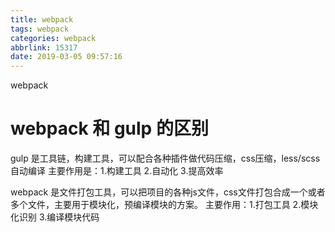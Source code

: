 ```yaml
---
title: webpack
tags: webpack
categories: webpack
abbrlink: 15317
date: 2019-03-05 09:57:16
---
```

webpack

<!-- more -->

# webpack 和 gulp 的区别

gulp 是工具链，构建工具，可以配合各种插件做代码压缩，css压缩，less/scss自动编译
主要作用是：1.构建工具 2.自动化 3.提高效率

webpack 是文件打包工具，可以把项目的各种js文件，css文件打包合成一个或者多个文件，主要用于模块化，预编译模块的方案。
主要作用：1.打包工具 2.模块化识别 3.编译模块代码